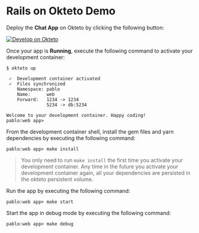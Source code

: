 # Rails on Okteto Demo

Deploy the **Chat App** on Okteto by clicking the following button:

[![Develop on Okteto](https://okteto.com/develop-okteto.svg)](https://cloud.okteto.com/deploy?repository=https://github.com/kingdonb/chat)

Once your app is **Running**, execute the following command to activate your development container:

```command
$ okteto up
```

```
 ✓  Development container activated
 ✓  Files synchronized
    Namespace: pablo
    Name:      web
    Forward:   1234 -> 1234
               5234 -> db:5234

Welcome to your development container. Happy coding!
pablo:web app>
```

From the development container shell, install the gem files and yarn dependencies by executing the following command:

```command
pablo:web app> make install
```

> You only need to run `make install` the first time you activate your development container. Any time in the future you activate your development container again, all your dependencies are persisted in the okteto persistent volume.

Run the app by executing the following command:

```command
pablo:web app> make start
```

Start the app in debug mode by executing the following command:

```command
pablo:web app> make debug
```

